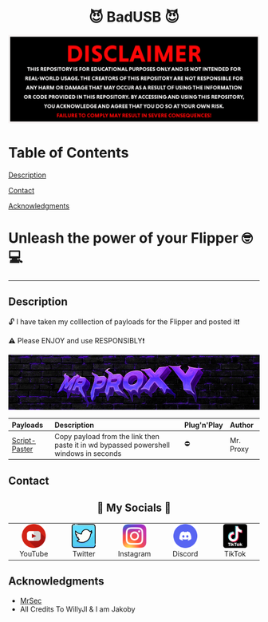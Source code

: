 <div align=center>

# 😈 BadUSB 😈

<img src= https://github.com/Mr-Proxy-Source/Mr-Proxy-Source/raw/main/img/disclaimer.png width="600" alt="C#" />
</div>                 

# Table of Contents

[Description](#Description)

[Contact](#Contact)

[Acknowledgments](#Acknowledgments)



# Unleash the power of your Flipper 🤓💻

***  

## Description 

🔓 I have taken my colllection of payloads for the Flipper and posted it❗

⚠️ Please ENJOY and use RESPONSIBLY❗ 

![main](https://github.com/Mr-Proxy-source/Mr-Proxy-source/raw/main/img/main.jpg)

| Payloads                                                                                                        | Description                                                                                       | Plug'n'Play | Author      |
| :-------------------------------------------------------------------------------------------------------------- | :------------------------------------------------------------------------------------------------ | :-----------| :-----------|
| [Script-Paster](https://github.com/Mr-Proxy-source/Flipper-Zero-BadUSB/tree/main/Script-Paster)                | Copy payload from the link then paste it in wd bypassed powershell windows in seconds              |⛔           | Mr. Proxy   |


<!-- CONTACT -->
## Contact

<h2 align="center">📱 My Socials 📱</h2>
<div align=center>
<table>
  <tr>
    <td align="center" width="96">
      <a href="https://youtube.com/@cysc.?sub_confirmation=1">
        <img src=https://github.com/Mr-Proxy-Source/Mr-Proxy-Source/blob/main/img/youtube-svgrepo-com.svg width="48" height="48" alt="C#" />
      </a>
      <br>YouTube
    </td>
    <td align="center" width="96">
      <a href="https://twitter.com/venomhvnc">
        <img src=https://github.com/Mr-Proxy-Source/Mr-Proxy-Source/blob/main/img/twitter.png width="48" height="48" alt="Python" />
      </a>
      <br>Twitter
    </td>
    <td align="center" width="96">
      <a href="https://www.instagram.com/mrproxy.wav/">
        <img src=https://github.com/Mr-Proxy-Source/Mr-Proxy-Source/blob/main/img/insta.png width="48" height="48" alt="Golang" />
      </a>
      <br>Instagram
    </td>
    <td align="center" width="96">
      <a href="https://discord.gg/mrtools">
        <img src=https://github.com/Mr-Proxy-Source/Mr-Proxy-Source/blob/main/img/discord-v2-svgrepo-com.svg width="48" height="48" alt="Jsonnet" />
      </a>
      <br>Discord
    </td>
    <td align="center" width="96">
      <a href="https://www.tiktok.com/@mrproxyonyt">
        <img src=https://github.com/Mr-Proxy-Source/Mr-Proxy-Source/raw/main/img/tiktok.svg width="48" height="48" alt="Jsonnet" />
      </a>
      <br>TikTok
    </td>    
  </tr>
</table>
</div>

<!-- ACKNOWLEDGMENTS -->
## Acknowledgments

* [MrSec](https://mrsec.bio/)
* All Credits To WillyJl & I am Jakoby
